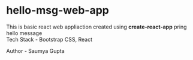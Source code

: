 # hello-msg-web-app
This is basic react web appliaction created using **create-react-app** pring hello message <br/>
Tech Stack - Bootstrap CSS, React

Author - Saumya Gupta
